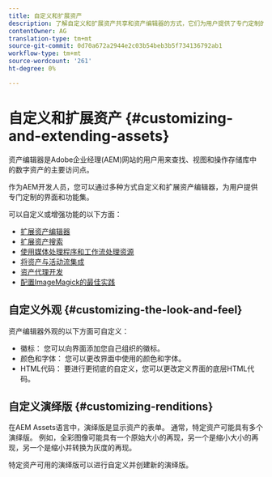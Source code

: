 ```yaml
---
title: 自定义和扩展资产
description: 了解自定义和扩展资产共享和资产编辑器的方式，它们为用户提供了专门定制的界面和功能集。
contentOwner: AG
translation-type: tm+mt
source-git-commit: 0d70a672a2944e2c03b54beb3b5f734136792ab1
workflow-type: tm+mt
source-wordcount: '261'
ht-degree: 0%

---
```



# 自定义和扩展资产 {#customizing-and-extending-assets}

资产编辑器是Adobe企业经理(AEM)网站的用户用来查找、视图和操作存储库中的数字资产的主要访问点。

作为AEM开发人员，您可以通过多种方式自定义和扩展资产编辑器，为用户提供专门定制的界面和功能集。

可以自定义或增强功能的以下方面：

* [扩展资产编辑器](asseteditorx.md)
* [扩展资产搜索](searchx.md)
* [使用媒体处理程序和工作流处理资源](media-handlers.md)
* [将资产与活动流集成](extending-activity-stream.md)
* [资产代理开发](proxy.md)
* [配置ImageMagick的最佳实践](best-practices-for-imagemagick.md)

## 自定义外观 {#customizing-the-look-and-feel}

资产编辑器外观的以下方面可自定义：

* 徽标： 您可以向界面添加您自己组织的徽标。
* 颜色和字体： 您可以更改界面中使用的颜色和字体。
* HTML代码： 要进行更彻底的自定义，您可以更改定义界面的底层HTML代码。

## 自定义演绎版 {#customizing-renditions}

在AEM Assets语言中，演绎版是显示资产的表单。 通常，特定资产可能具有多个演绎版。 例如，全彩图像可能具有一个原始大小的再现，另一个是缩小大小的再现，另一个是缩小并转换为灰度的再现。

特定资产可用的演绎版可以进行自定义并创建新的演绎版。

